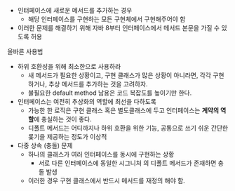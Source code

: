 - 인터페이스에 새로운 메서드를 추가하는 경우 
	- 해당 인터페이스를 구현하는 모든 구현체에서 구현해주어야 함
- 이러한 문제를 해결하기 위해 자바 8부터 인터페이스에서 메서드 본문을 가질 수 있도록 허용

올바른 사용법
- 하위 호환성을 위해 최소한으로 사용하라
	- 새 메서드가 필요한 상황이고, 구현 클래스가 많은 상황이 아니라면, 각각 구현하거나, 추상 메서드를 추가하는 것을 고려하자.
	- 불필요한 default method 남용은 코드 복잡도를 높이기만 한다.
- 인터페이스는 여전히 추상화의 역할에 최선을 다하도록
	- 가능한 한 로직은 구현 클래스 혹은 별도클래스에 두고 인터페이스는 **계약의 역할**에 충실하는 것이 좋다.
	- 디폴트 메서드는 어디까지나 하위 호환을 위한 기능, 공통으로 쓰기 쉬운 간단한 롲기을 제공하는 정도가 이상적
- 다중 상속 (충돌) 문제
	- 하나의 클래스가 여러 인터페이스를 동시에 구현하는 상황
		- 서로 다른 인터페이스에 동일한 시그니처 의 디폴트 메서드가 존재하면 충돌 발생
	- 이러한 경우 구현 클래스에서 반드시 메서드를 재정의 해야 함.